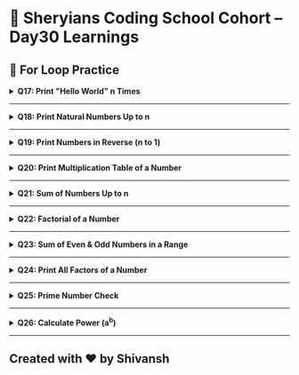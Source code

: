 # 🦁 Sheryians Coding School Cohort – Day30 Learnings


## 🔁 For Loop Practice


<details>
<summary><strong>Q17: Print "Hello World" n Times</strong></summary>

### 🧾 Concept:

Repeat a task (printing a message) a specific number of times using a `for` loop.

### 💡 Goal:

* Accept an integer `n` as input.
* Print `"Hello World"` exactly `n` times.

### 🧠 Learning:

* How to use a loop for repetition.
* Loop control with a counter variable.

</details>

---

<details>
<summary><strong>Q18: Print Natural Numbers Up to n</strong></summary>

### 🧾 Concept:

Natural numbers are positive integers starting from 1.

### 💡 Goal:

* Accept `n` from the user.
* Print numbers from 1 to `n`.

### 🧠 Learning:

* Basics of counting with `for` loops.
* Input/output with sequential logic.

</details>

---

<details>
<summary><strong>Q19: Print Numbers in Reverse (n to 1)</strong></summary>

### 🧾 Concept:

Using a `for` loop in reverse by decrementing the counter.

### 💡 Goal:

* Accept `n` from user.
* Print numbers from `n` down to 1.

### 🧠 Learning:

* Reverse loop logic.
* Proper use of loop conditions and updates.

</details>

---

<details>
<summary><strong>Q20: Print Multiplication Table of a Number</strong></summary>

### 🧾 Concept:

Print the table of a given number using multiplication inside a loop.

#### 📌 Example:

```
Input: 5
Output:
5 * 1 = 5
5 * 2 = 10
...
5 * 10 = 50
```

### 💡 Goal:

* Accept a number.
* Use a loop to display its table from 1 to 10.

### 🧠 Learning:

* Loop with calculations.
* Dynamic string output based on logic.

</details>

---

<details>
<summary><strong>Q21: Sum of Numbers Up to n</strong></summary>

### 🧾 Concept:

Add all numbers from 1 to `n` using a loop.

### 💡 Goal:

* Calculate sum: 1 + 2 + 3 + ... + n.

### 🧠 Learning:

* Accumulator variable pattern in loops.
* Mathematical series sum logic.

</details>

---

<details>
<summary><strong>Q22: Factorial of a Number</strong></summary>

### 🧾 Concept:

The factorial of a number `n` is the product of all positive integers ≤ `n`.

#### 📌 Example:

```
5! = 5 * 4 * 3 * 2 * 1 = 120
```

### 💡 Goal:

* Accept number `n`.
* Calculate `n!` using loop.

### 🧠 Learning:

* Loop-based multiplication.
* Handling large results with iterative logic.

</details>

---

<details>
<summary><strong>Q23: Sum of Even & Odd Numbers in a Range</strong></summary>

### 🧾 Concept:

Identify and separate even and odd numbers and sum them independently.

### 💡 Goal:

* Accept range (`start` to `end`).
* Use conditions to split and sum even and odd numbers.

### 🧠 Learning:

* Conditional logic inside loops.
* Use of `if (i % 2 === 0)` to classify.

</details>

---

<details>
<summary><strong>Q24: Print All Factors of a Number</strong></summary>

### 🧾 Concept:

Factors of a number are values that divide it without a remainder.

### 💡 Goal:

* Accept `n` as input.
* Print all values `i` where `n % i == 0`.

### 🧠 Learning:

* Use of modulus `%` in divisibility.
* Loop-based divisor checking.

</details>

---

<details>
<summary><strong>Q25: Prime Number Check</strong></summary>

### 🧾 Concept:

A number is prime if it's divisible only by 1 and itself.

### 💡 Goal:

* Accept a number.
* Check if it's prime using divisor loop from 2 to `n - 1`.

### 🧠 Learning:

* Logic optimization (loop till `√n`).
* Composite vs prime recognition.

</details>

---

<details>
<summary><strong>Q26: Calculate Power (a<sup>b</sup>)</strong></summary>

### 🧾 Concept:

Raise a number `a` to the power of `b` using iterative multiplication.

#### 📌 Example:

```
Input: a = 2, b = 5 → Output: 2^5 = 32
```

### 💡 Goal:

* Accept two integers: base `a` and exponent `b`.
* Multiply `a` by itself `b` times.

### 🧠 Learning:

* Loop-controlled calculations.
* Exponentiation through repetition.

</details>


---



## Created with ❤️ by Shivansh 
